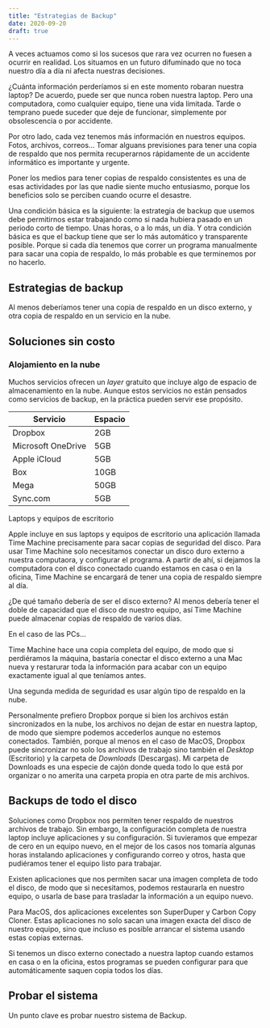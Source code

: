 ```yaml
---
title: "Estrategias de Backup"
date: 2020-09-20
draft: true
---
```


A veces actuamos como si los sucesos que rara vez ocurren no fuesen a ocurrir en realidad. Los situamos en un futuro difuminado que no toca nuestro día a día ni afecta nuestras decisiones.

¿Cuánta información perderíamos si en este momento robaran nuestra laptop? De acuerdo, puede ser que nunca roben nuestra laptop.  Pero una computadora, como cualquier equipo, tiene una vida limitada. Tarde o temprano puede suceder que deje de funcionar, simplemente por obsolescencia o por accidente.

Por otro lado, cada vez tenemos más información en nuestros equipos. Fotos, archivos, correos... Tomar alguans previsiones para tener una copia de respaldo que nos permita recuperarnos rápidamente de un accidente informático es importante y urgente.

Poner los medios para tener copias de respaldo consistentes es una de esas actividades por las que nadie siente mucho entusiasmo, porque los beneficios solo se perciben cuando ocurre el desastre.

Una condición básica es la siguiente: la estrategia de backup que usemos debe permitirnos estar trabajando como si nada hubiera pasado en un periodo corto de tiempo. Unas horas, o a lo más, un día.  Y otra condición básica es que el backup tiene que ser lo más automático y transparente posible. Porque si cada día tenemos que correr un programa manualmente para sacar una copia de respaldo, lo más probable es que terminemos por no hacerlo.

## Estrategias de backup

Al menos deberíamos tener una copia de respaldo en un disco externo, y otra copia de respaldo en un servicio en la nube.

## Soluciones sin costo

### Alojamiento en la nube

Muchos servicios ofrecen un _layer_ gratuito que incluye algo de espacio de almacenamiento en la nube. Aunque estos servicios no están pensados como servicios de backup, en la práctica pueden servir ese propósito.

Servicio           | Espacio
-------------------|-------
Dropbox            | 2GB
Microsoft OneDrive | 5GB
Apple iCloud       | 5GB
Box                | 10GB
Mega               | 50GB
Sync.com           | 5GB



Laptops y equipos de escritorio

Apple incluye en sus laptops y equipos de escritorio una aplicación llamada Time Machine precisamente para sacar copias de seguridad del disco. Para usar Time Machine solo necesitamos conectar un disco duro externo a nuestra computaora, y configurar el programa.  A partir de ahí, si dejamos la computadora con el disco conectado cuando estamos en casa o en la oficina, Time Machine se encargará de tener una copia de respaldo siempre al día.

¿De qué tamaño debería de ser el disco externo? Al menos debería tener el doble de capacidad que el disco de nuestro equipo, así Time Machine puede almacenar copias de respaldo de varios días.

En el caso de las PCs...

Time Machine hace una copia completa del equipo, de modo que si perdiéramos la máquina, bastaría conectar el disco externo a una Mac nueva y restarurar toda la información para acabar con un equipo exactamente igual al que teníamos antes.

Una segunda medida de seguridad es usar algún tipo de respaldo en la nube.


Personalmente prefiero Dropbox porque si bien los archivos están sincronizados en la nube, los archivos no dejan de estar en nuestra laptop, de modo que siempre podemos accederlos aunque no estemos conectados.
También, porque al menos en el caso de MacOS, Dropbox puede sincronizar no solo los archivos de trabajo sino también el _Desktop_ (Escritorio) y la carpeta de _Downloads_ (Descargas). Mi carpeta de Downloads es una especie de cajón donde queda todo lo que está por organizar o no amerita una carpeta propia en otra parte de mis archivos.

## Backups de todo el disco

Soluciones como Dropbox nos permiten tener respaldo de nuestros archivos de trabajo. Sin embargo, la configuración completa de nuestra laptop incluye aplicaciones y su configuración. Si tuvieramos que empezar de cero en un equipo nuevo, en el mejor de los casos nos tomaría algunas horas instalando aplicaciones y configurando correo y otros, hasta que pudiéramos tener el equipo listo para trabajar.

Existen aplicaciones que nos permiten sacar una imagen completa de todo el disco, de modo que si necesitamos, podemos restaurarla en nuestro equipo, o usarla de base para trasladar la información a un equipo nuevo.

Para MacOS, dos aplicaciones excelentes son SuperDuper y Carbon Copy Cloner. Estas aplicaciones no solo sacan una imagen exacta del disco de nuestro equipo, sino que incluso es posible arrancar el sistema usando estas copias externas.

Si tenemos un disco externo conectado a nuestra laptop cuando estamos en casa o en la oficina, estos programas se pueden configurar para que automáticamente saquen copia todos los días.


## Probar el sistema

Un punto clave es probar nuestro sistema de Backup.
